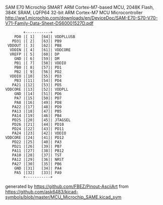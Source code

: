 SAM E70 Microchip SMART ARM Cortex-M7-based MCU, 2048K Flash, 384K SRAM, LQFP64
32-bit ARM Cortex-M7 MCU Microcontroller
http://ww1.microchip.com/downloads/en/DeviceDoc/SAM-E70-S70-V70-V71-Family-Data-Sheet-DS60001527D.pdf


	        +-----------+
	    PD0 |[ 1]   [64]| VDDPLLUSB
	   PD31 |[ 2]   [63]| PB9
	 VDDOUT |[ 3]   [62]| PB8
	  VDDIN |[ 4]   [61]| VDDCORE
	  VREFP |[ 5]   [60]| DP
	    GND |[ 6]   [59]| DM
	    PB1 |[ 7]   [58]| VDDIO
	    PB0 |[ 8]   [57]| PD1
	    PB2 |[ 9]   [56]| PD2
	  VDDIO |[10]   [55]| PD3
	    PB3 |[11]   [54]| PD4
	   PA21 |[12]   [53]| PD5
	VDDCORE |[13]   [52]| VDDPLL
	    GND |[14]   [51]| PD6
	    PA7 |[15]   [50]| PD7
	    PA8 |[16]   [49]| PD8
	   PA22 |[17]   [48]| PD9
	   PA13 |[18]   [47]| PB5
	   PA14 |[19]   [46]| PB4
	   PD25 |[20]   [45]| JTAGSEL
	   PD26 |[21]   [44]| PD10
	   PD24 |[22]   [43]| PD11
	   PA24 |[23]   [42]| VDDIO
	VDDCORE |[24]   [41]| PD12
	   PD22 |[25]   [40]| PA3
	   PD21 |[26]   [39]| PB7
	   PA11 |[27]   [38]| PB12
	   PA10 |[28]   [37]| TST
	   PA12 |[29]   [36]| NRST
	   PA27 |[30]   [35]| PB6
	    GND |[31]   [34]| PA4
	    PA5 |[32]   [33]| PA9
	        +-----------+


generated by https://github.com/FBEZ/Pinout-AsciiArt from https://github.com/ask6483/kicad-symbols/blob/master/MCU_Microchip_SAME.kicad_sym